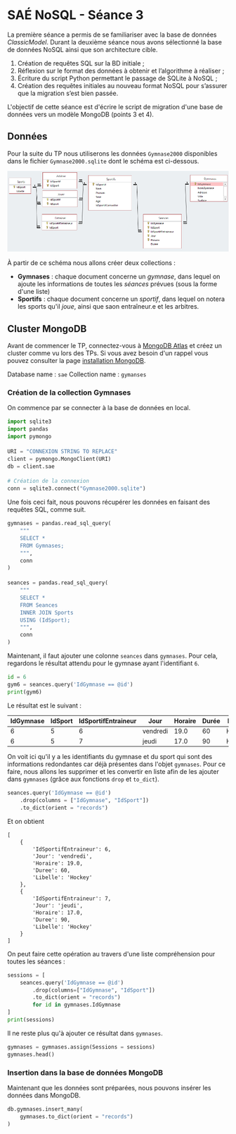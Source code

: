 # SAÉ NoSQL - Séance 3

La première séance a permis de se familiariser avec la base de données *ClassicModel*. Durant la deuxième séance nous avons sélectionné la base de données NoSQL ainsi que son architecture cible.

1. Création de requêtes SQL sur la BD initiale ;
2. Réflexion sur le format des données à obtenir et l’algorithme à réaliser ;
3. Écriture du script Python permettant le passage de SQLite à NoSQL ;
4. Création des requêtes initiales au nouveau format NoSQL pour s’assurer que la migration s’est bien passée.

L'objectif de cette séance est d'écrire le script de migration d'une base de données vers un modèle MongoDB (points 3 et 4).

## Données

Pour la suite du TP nous utiliserons les données `Gymnase2000` disponibles dans le fichier `Gymnase2000.sqlite` dont le schéma est ci-dessous.

![Gymnase2000 ER](../img/Gymnase2000.png)

À partir de ce schéma nous allons créer deux collections :
- **Gymnases** : chaque document concerne un *gymnase*, dans lequel on ajoute les informations de toutes les *séances* prévues (sous la forme d'une liste)
- **Sportifs** : chaque document concerne un *sportif*, dans lequel on notera les sports qu'il *joue*, ainsi que saon entraîneur.e et les arbitres.

## Cluster MongoDB

Avant de commencer le TP, connectez-vous à [MongoDB Atlas](https://account.mongodb.com/account/login?signedOut=true) et créez un cluster comme vu lors des TPs. Si vous avez besoin d'un rappel vous pouvez consulter la page [installation MongoDB](../../TP/installation-mongo.md).

Database name : `sae`
Collection name : `gymanses`

### Création de la collection Gymnases

On commence par se connecter à la base de données en local.

```python
import sqlite3
import pandas
import pymongo

URI = "CONNEXION STRING TO REPLACE"
client = pymongo.MongoClient(URI)
db = client.sae

# Création de la connexion
conn = sqlite3.connect("Gymnase2000.sqlite")
```

Une fois ceci fait, nous pouvons récupérer les données en faisant des requêtes SQL, comme suit.

```python
gymnases = pandas.read_sql_query(
    """
    SELECT *
    FROM Gymnases;
    """,
    conn
)

seances = pandas.read_sql_query(
    """
    SELECT *
    FROM Seances
    INNER JOIN Sports
    USING (IdSport);
    """,
    conn
)
```

Maintenant, il faut ajouter une colonne `seances` dans `gymnases`. Pour cela, regardons le résultat attendu pour le gymnase ayant l'identifiant `6`.

```python
id = 6
gym6 = seances.query('IdGymnase == @id')
print(gym6)
```

Le résultat est le suivant :

| IdGymnase | IdSport | IdSportifEntraineur | Jour     | Horaire | Durée | Libelle |
|-----------|---------|---------------------|----------|---------|-------|---------|
| 6         | 5       | 6                   | vendredi | 19.0    | 60    | Hockey  |
| 6         | 5       | 7                   | jeudi    | 17.0    | 90    | Hockey  |

On voit ici qu'il y a les identifiants du gymnase et du sport qui sont des informations redondantes car déjà présentes dans l'objet `gymnases`. Pour ce faire, nous allons les supprimer et les convertir en liste afin de les ajouter dans `gymnases` (grâce aux fonctions `drop` et `to_dict`).

```python
seances.query('IdGymnase == @id')
    .drop(columns = ["IdGymnase", "IdSport"])
    .to_dict(orient = "records")
```

Et on obtient

```
[
    {
        'IdSportifEntraineur': 6,
        'Jour': 'vendredi',
        'Horaire': 19.0,
        'Duree': 60,
        'Libelle': 'Hockey'
    },
    {
        'IdSportifEntraineur': 7,
        'Jour': 'jeudi',
        'Horaire': 17.0,
        'Duree': 90,
        'Libelle': 'Hockey'
    }
]
```

On peut faire cette opération au travers d'une liste compréhension pour toutes les séances :

```python
sessions = [
    seances.query('IdGymnase == @id')
        .drop(columns=["IdGymnase", "IdSport"])
        .to_dict(orient = "records") 
        for id in gymnases.IdGymnase
]
print(sessions)
```

Il ne reste plus qu'à ajouter ce résultat dans `gymnases`.

```python
gymnases = gymnases.assign(Sessions = sessions)
gymnases.head()
```

### Insertion dans la base de données MongoDB

Maintenant que les données sont préparées, nous pouvons insérer les données dans MongoDB.

```python
db.gymnases.insert_many(
    gymnases.to_dict(orient = "records")
)
```